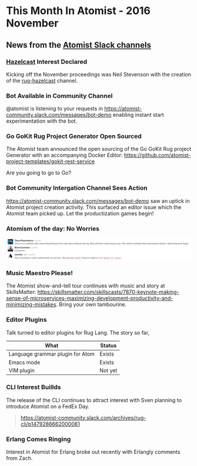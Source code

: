 # This Month In Atomist - 2016 November

## News from the [Atomist Slack channels](https://atomist-community.slack.com)

### [Hazelcast](https://en.wikipedia.org/wiki/Hazelcast) Interest Declared

Kicking off the November proceedings was Neil Stevenson with the creation of the [rug-hazelcast](https://atomist-community.slack.com/messages/rug-hazelcast) channel.

### Bot Available in Community Channel

@atomist is listening to your requests in https://atomist-community.slack.com/messages/bot-demo enabling instant start experimentation with the bot.

### Go GoKit Rug Project Generator Open Sourced

The Atomist team announced the open sourcing of the  Go GoKit Rug project Generator with an accompanying Docker Editor: https://github.com/atomist-project-templates/gokit-rest-service

Are you going to go to Go?

### Bot Community Intergation Channel Sees Action

https://atomist-community.slack.com/messages/bot-demo saw an uptick in Atomist project creation activity. This surfaced an editor issue which the Atomist team picked up. Let the productization games begin!

### Atomism of the day: No Worries

![Atomism of the day](images/atomism-of-the-day-1.png)

### Music Maestro Please!

The Atomist show-and-tell tour continues with music and story at SkillsMatter: https://skillsmatter.com/skillscasts/7870-keynote-making-sense-of-microservices-maximizing-development-productivity-and-minimizing-mistakes. Bring your own tambourine.

### Editor Plugins

Talk turned to editor plugins for Rug Lang. The story so far,

What | Status
----|----
Language grammar plugin for Atom|Exists
Emacs mode|Exists
VIM plugin|Not yet

### CLI Interest Buillds

The release of the CLI continues to attract interest with Sven planning to introduce Atomist on a FedEx Day.
> https://atomist-community.slack.com/archives/rug-cli/p1479286662000061

### Erlang Comes Ringing

Interest in Atomist for Erlang broke out recently with Erlangly comments from Zach.
